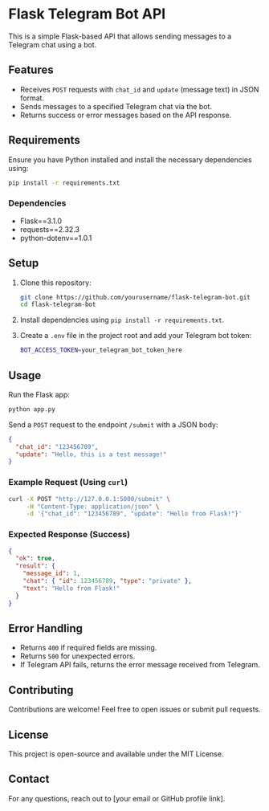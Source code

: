 # Flask Telegram Bot API

This is a simple Flask-based API that allows sending messages to a Telegram chat using a bot.

## Features
- Receives `POST` requests with `chat_id` and `update` (message text) in JSON format.
- Sends messages to a specified Telegram chat via the bot.
- Returns success or error messages based on the API response.

## Requirements
Ensure you have Python installed and install the necessary dependencies using:

```sh
pip install -r requirements.txt
```

### Dependencies
- Flask==3.1.0
- requests==2.32.3
- python-dotenv==1.0.1

## Setup
1. Clone this repository:
   ```sh
   git clone https://github.com/yourusername/flask-telegram-bot.git
   cd flask-telegram-bot
   ```
2. Install dependencies using `pip install -r requirements.txt`.
3. Create a `.env` file in the project root and add your Telegram bot token:
   
   ```sh
   BOT_ACCESS_TOKEN=your_telegram_bot_token_here
   ```

## Usage
Run the Flask app:

```sh
python app.py
```

Send a `POST` request to the endpoint `/submit` with a JSON body:

```json
{
  "chat_id": "123456789",
  "update": "Hello, this is a test message!"
}
```

### Example Request (Using `curl`)
```sh
curl -X POST "http://127.0.0.1:5000/submit" \
     -H "Content-Type: application/json" \
     -d '{"chat_id": "123456789", "update": "Hello from Flask!"}'
```

### Expected Response (Success)
```json
{
  "ok": true,
  "result": {
    "message_id": 1,
    "chat": { "id": 123456789, "type": "private" },
    "text": "Hello from Flask!"
  }
}
```

## Error Handling
- Returns `400` if required fields are missing.
- Returns `500` for unexpected errors.
- If Telegram API fails, returns the error message received from Telegram.

## Contributing
Contributions are welcome! Feel free to open issues or submit pull requests.

## License
This project is open-source and available under the MIT License.

## Contact
For any questions, reach out to [your email or GitHub profile link].

